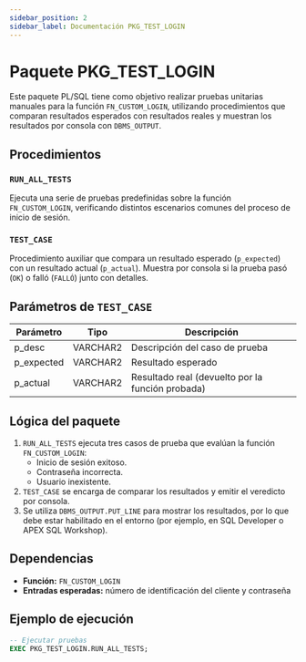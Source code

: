 ```yaml
---
sidebar_position: 2
sidebar_label: Documentación PKG_TEST_LOGIN
---
```


# Paquete PKG_TEST_LOGIN

Este paquete PL/SQL tiene como objetivo realizar pruebas unitarias manuales para la función `FN_CUSTOM_LOGIN`, utilizando procedimientos que comparan resultados esperados con resultados reales y muestran los resultados por consola con `DBMS_OUTPUT`.

## Procedimientos

### `RUN_ALL_TESTS`

Ejecuta una serie de pruebas predefinidas sobre la función `FN_CUSTOM_LOGIN`, verificando distintos escenarios comunes del proceso de inicio de sesión.

### `TEST_CASE`

Procedimiento auxiliar que compara un resultado esperado (`p_expected`) con un resultado actual (`p_actual`). Muestra por consola si la prueba pasó (`OK`) o falló (`FALLÓ`) junto con detalles.

## Parámetros de `TEST_CASE`

| Parámetro   | Tipo     | Descripción                                               |
|-------------|----------|-----------------------------------------------------------|
| p_desc      | VARCHAR2 | Descripción del caso de prueba                            |
| p_expected  | VARCHAR2 | Resultado esperado                                         |
| p_actual    | VARCHAR2 | Resultado real (devuelto por la función probada)          |

## Lógica del paquete

1. `RUN_ALL_TESTS` ejecuta tres casos de prueba que evalúan la función `FN_CUSTOM_LOGIN`:
   - Inicio de sesión exitoso.
   - Contraseña incorrecta.
   - Usuario inexistente.
2. `TEST_CASE` se encarga de comparar los resultados y emitir el veredicto por consola.
3. Se utiliza `DBMS_OUTPUT.PUT_LINE` para mostrar los resultados, por lo que debe estar habilitado en el entorno (por ejemplo, en SQL Developer o APEX SQL Workshop).

## Dependencias

- **Función:** `FN_CUSTOM_LOGIN`
- **Entradas esperadas:** número de identificación del cliente y contraseña

## Ejemplo de ejecución

```sql
-- Ejecutar pruebas
EXEC PKG_TEST_LOGIN.RUN_ALL_TESTS;

